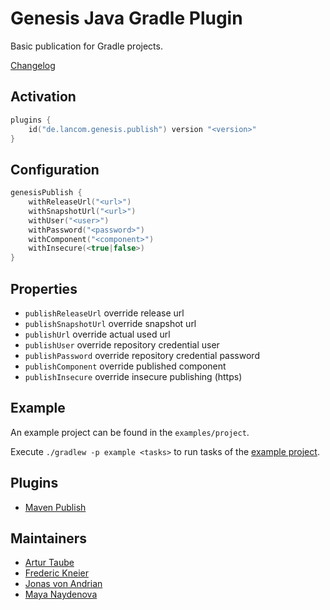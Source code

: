 # Genesis Java Gradle Plugin

Basic publication for Gradle projects. 

[Changelog](CHANGELOG.md)

## Activation
```kotlin 
plugins {
    id("de.lancom.genesis.publish") version "<version>"
}
```

## Configuration
```kotlin 
genesisPublish {
    withReleaseUrl("<url>") 
    withSnapshotUrl("<url>")
    withUser("<user>")
    withPassword("<password>")
    withComponent("<component>")
    withInsecure(<true|false>)
}
```
## Properties
- `publishReleaseUrl` override release url
- `publishSnapshotUrl` override snapshot url
- `publishUrl` override actual used url
- `publishUser` override repository credential user
- `publishPassword` override repository credential password
- `publishComponent` override published component
- `publishInsecure` override insecure publishing (https)

## Example

An example project can be found in the `examples/project`.

Execute `./gradlew -p example <tasks>` to run tasks of the [example project](./example).

## Plugins

- [Maven Publish](https://docs.gradle.org/current/userguide/publishing_maven.html)

## Maintainers
- [Artur Taube](https://github.com/Adduh)
- [Frederic Kneier](https://github.com/frederic-kneier)
- [Jonas von Andrian](https://github.com/johnny)
- [Maya Naydenova](https://github.com/mnaydeno)
